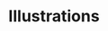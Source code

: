 ---
title: "Illustrations"
layout: illustrations
draft: true
img:
- "12230268_4931029.jpg"
- "17564661_SL_042620_30310_25.jpg"
- "404.svg"
- "8038877_25101.jpg"
- "8038877_25101.svg"
- "business-solution-pana.svg"
- "degree-pana.svg"
- "designer-girl-amico.svg"
- "designer-girl-cuate.svg"
- "designer-girl-rafiki.svg"
- "empty-elegant-background-with-copy-space.jpg"
- "girl-working-on-desk.svg"
- "people-search-pana.svg"
- "profile-data-pana.svg"
- "profile-data-rafiki.svg"
- "Profiling-rafiki.svg"
- "team-goals-pana.svg"
---